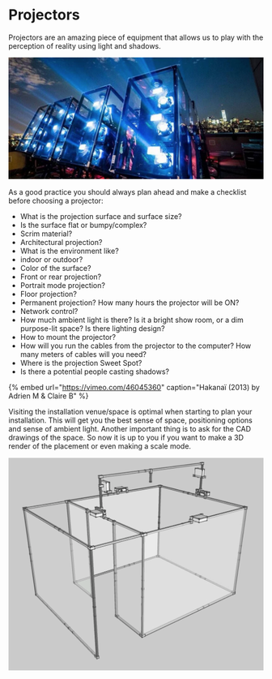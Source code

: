 # Projectors

Projectors are an amazing piece of equipment that allows us to play with the perception of reality using light and shadows.

![Large Venue Projectors - Setup by Obscura Digital ](../../../.gitbook/assets/projectorsstack.png)

As a good practice you should always plan ahead and make a checklist before choosing a projector:

* What is the projection surface and surface size?
* Is the surface flat or bumpy/complex?
* Scrim material?
* Architectural projection?
* What is the environment like?
* indoor or outdoor?
* Color of the surface?
* Front or rear projection? 
* Portrait mode projection?
* Floor projection?
* Permanent projection? How many hours the projector will be ON?
* Network control?
* How much ambient light is there? Is it a bright show room, or a dim purpose-lit space? Is there lighting design?
* How to mount the projector?
* How will you run the cables from the projector to the computer? How many meters of cables will you need?
* Where is the projection Sweet Spot?
* Is there a potential people casting shadows?

{% embed url="https://vimeo.com/46045360" caption="Hakanaï \(2013\) by Adrien M & Claire B" %}

Visiting the installation venue/space is optimal when starting to plan your installation. This will get you the best sense of space, positioning options and sense of ambient light.  Another important thing is to ask for the CAD drawings of the space.  So now it is up to you if you want to make a 3D render of the placement or even making a scale mode. 

![3D render layout from Hakana&#xEF;](../../../.gitbook/assets/adrienm-and-claireb_hakanai-_projectorsetup.png)



